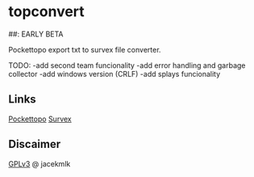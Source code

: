 # topconvert
##: EARLY BETA

Pockettopo export txt to survex file converter.

TODO:
-add second team funcionality
-add error handling and garbage collector
-add windows version (CRLF)
-add splays funcionality

## Links
[Pockettopo](https://paperless.bheeb.ch/PocketTopo13.html)
[Survex](https://survex.com/)

## Discaimer
[GPLv3](https://www.gnu.org/licenses/gpl-3.0.en.html) @ jacekmlk



